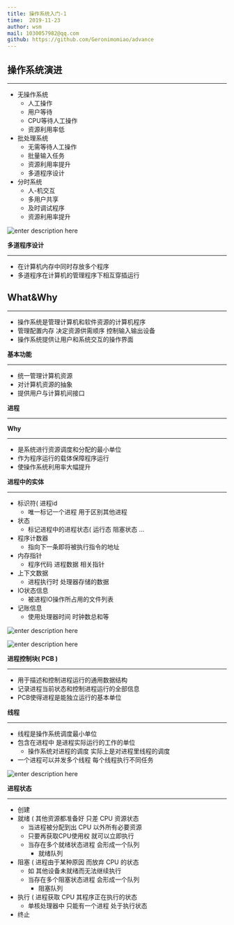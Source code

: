 ```yaml
---
title: 操作系统入门-1
time:  2019-11-23
author: wsm
mail: 1030057982@qq.com
github: https://github.com/Geronimomiao/advance
---
```


## 操作系统演进
****
* 无操作系统
	* 人工操作
	* 用户等待
	* CPU等待人工操作 
	* 资源利用率低
* 批处理系统
	*  无需等待人工操作
	*  批量输入任务
	*  资源利用率提升
	*  多道程序设计
* 分时系统
	* 人-机交互
	* 多用户共享
	* 及时调试程序
	* 资源利用率提升

![enter description here](https://img.wsmpage.cn/learning/2019-11-23/1574493834313.png)


**多道程序设计**
****
* 在计算机内存中同时存放多个程序
* 多道程序在计算机的管理程序下相互穿插运行


## What&Why
****
* 操作系统是管理计算机和软件资源的计算机程序
* 管理配置内存 决定资源供需顺序 控制输入输出设备
* 操作系统提供让用户和系统交互的操作界面

**基本功能**
****
* 统一管理计算机资源
* 对计算机资源的抽象
* 提供用户与计算机间接口

**进程**
****

**Why**
****
* 是系统进行资源调度和分配的最小单位
* 作为程序运行的载体保障程序运行
* 使操作系统利用率大幅提升

**进程中的实体**
****
* 标识符( 进程id
	* 唯一标记一个进程 用于区别其他进程
* 状态
	* 标记进程中的进程状态( 运行态  阻塞状态 ...
* 程序计数器
	* 指向下一条即将被执行指令的地址
* 内存指针
	* 程序代码 进程数据 相关指针
* 上下文数据
	* 进程执行时 处理器存储的数据
* IO状态信息
	* 被进程IO操作所占用的文件列表
* 记账信息
	* 使用处理器时间 时钟数总和等         

![enter description here](https://img.wsmpage.cn/learning/2019-11-23/1574493934054.png)

![enter description here](https://img.wsmpage.cn/learning/2019-11-23/1574493958530.png)



**进程控制块( PCB )**
****
* 用于描述和控制进程运行的通用数据结构
* 记录进程当前状态和控制进程运行的全部信息
* PCB使得进程是能独立运行的基本单位

**线程**
****
* 线程是操作系统调度最小单位
* 包含在进程中 是进程实际运行的工作的单位
	* 操作系统对进程的调度 实际上是对进程里线程的调度 
* 一个进程可以并发多个线程 每个线程执行不同任务

![enter description here](https://img.wsmpage.cn/learning/2019-11-23/1574494986803.png)

**进程状态**
****
* 创建
* 就绪 ( 其他资源都准备好 只差 CPU 资源状态 
	* 当进程被分配到出 CPU 以外所有必要资源
	* 只要再获取CPU使用权 就可以立即执行 
	* 当存在多个就绪状态进程 会形成一个队列
		* 就绪队列 
* 阻塞 ( 进程由于某种原因 而放弃 CPU 的状态
	* 如 其他设备未就绪而无法继续执行 
	* 当存在多个阻塞状态进程 会形成一个队列
		* 阻塞队列 
* 执行 ( 进程获取 CPU 其程序正在执行的状态
	* 单核处理器中 只能有一个进程 处于执行状态 
* 终止